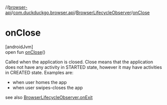 //[browser-api](../../../index.md)/[com.duckduckgo.browser.api](../index.md)/[BrowserLifecycleObserver](index.md)/[onClose](on-close.md)

# onClose

[androidJvm]\
open fun [onClose](on-close.md)()

Called when the application is closed. Close means that the application does not have any activity in STARTED state, however it may have activities in CREATED state. Examples are:

- 
   when user homes the app
- 
   when user swipes-closes the app

see also [BrowserLifecycleObserver.onExit](on-exit.md)
